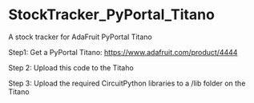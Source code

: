 # StockTracker_PyPortal_Titano
 A stock tracker for AdaFruit PyPortal Titano

Step1: Get a PyPortal Titano:
https://www.adafruit.com/product/4444

Step 2: Upload this code to the Titaho

Step 3: Upload the required CircuitPython libraries to a /lib folder on the Titano
